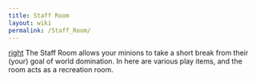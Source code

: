 ```yaml
---
title: Staff Room
layout: wiki
permalink: /Staff_Room/
---
```


[right](/image:staffroom.jpg "wikilink") The Staff Room allows your
minions to take a short break from their (your) goal of world
domination. In here are various play items, and the room acts as a
recreation room.